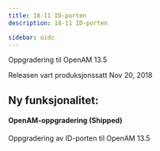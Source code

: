 ```yaml
---
title: 18-11 ID-porten
description: 18-11 ID-porten

sidebar: oidc
---
```



Oppgradering til OpenAM 13.5



Releasen vart produksjonssatt Nov 20, 2018

## Ny funksjonalitet:


#### OpenAM-oppgradering (Shipped)

Oppgradering av ID-porten til OpenAM 13.5

